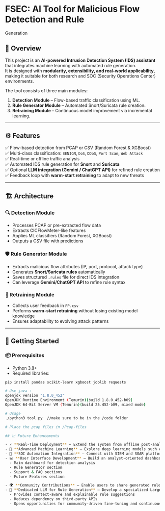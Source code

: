 # FSEC: AI Tool for Malicious Flow Detection and Rule
Generation

## 📌 Overview  
This project is an **AI-powered Intrusion Detection System (IDS) assistant** that integrates machine learning with automated rule generation.  
It is designed with **modularity, extensibility, and real-world applicability**, making it suitable for both research and SOC (Security Operations Center) environments.  

The tool consists of three main modules:  
1. **Detection Module** – Flow-based traffic classification using ML.  
2. **Rule Generator Module** – Automated Snort/Suricata rule creation.  
3. **Retraining Module** – Continuous model improvement via incremental learning.  

---

## ⚙️ Features  
✅ Flow-based detection from PCAP or CSV (Random Forest & XGBoost)  
✅ Multi-class classification: `BENIGN`, `DoS`, `DDoS`, `Port Scan`, `Web Attack`  
✅ Real-time or offline traffic analysis  
✅ Automated IDS rule generation for **Snort** and **Suricata**  
✅ Optional **LLM integration (Gemini / ChatGPT API)** for refined rule creation  
✅ Feedback loop with **warm-start retraining** to adapt to new threats  

---

## 🏗️ Architecture  

### 🔍 Detection Module  
- Processes PCAP or pre-extracted flow data  
- Extracts CICFlowMeter-like features  
- Applies ML classifiers (Random Forest, XGBoost)  
- Outputs a CSV file with predictions  

### 🛡️ Rule Generator Module  
- Extracts malicious flow attributes (IP, port, protocol, attack type)  
- Generates **Snort/Suricata rules** automatically  
- Saves structured `.rules` file for direct IDS integration  
- Can leverage **Gemini/ChatGPT API** to refine rule syntax  

### 🔄 Retraining Module  
- Collects user feedback in `FP.csv`  
- Performs **warm-start retraining** without losing existing model knowledge  
- Ensures adaptability to evolving attack patterns  

---

## 🚀 Getting Started  

### 📦 Prerequisites  
- Python 3.8+  
- Required libraries:  
```bash
pip install pandas scikit-learn xgboost joblib requests

# Use java :
openjdk version "1.8.0_452"
OpenJDK Runtime Environment (Temurin)(build 1.8.0_452-b09)
OpenJDK 64-Bit Server VM (Temurin)(build 25.452-b09, mixed mode) 

# Usage
./python3 tool.py  //make sure to be in the /code folder

# Place the pcap files in /Pcap-files

## 📈 Future Enhancements  

- ⚡ **Real-Time Deployment** – Extend the system from offline post-analysis to real-time traffic monitoring and dynamic rule enforcement.  
- 🧠 **Advanced Machine Learning** – Explore deep learning models such as LSTMs and Transformers for detecting complex and evolving attack patterns.  
- 🔗 **SOC Automation Integration** – Connect with SIEM and SOAR platforms to enable end-to-end automation of detection, triage, and response.  
- 📊 **User Interface Development** – Build an analyst-oriented dashboard with:  
  - Main dashboard for detection analysis  
  - Rule Generator section  
  - Support & FAQ sections  
  - Future Features section  

- 🌍 **Community Contributions** – Enable users to share generated rules and models, fostering a collaborative ecosystem of AI-driven threat intelligence.  
- 🤖 **Dedicated LLM for Rule Generation** – Develop a specialized Large Language Model trained on network traffic patterns, Snort/Suricata rules, and labeled datasets.  
  - Provides context-aware and explainable rule suggestions  
  - Reduces dependency on third-party APIs  
  - Opens opportunities for community-driven fine-tuning and continuous improvement  


